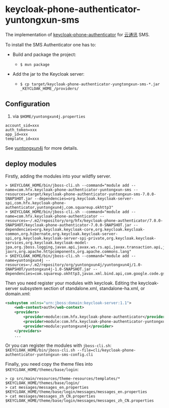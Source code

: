 # keycloak-phone-authenticator-yuntongxun-sms

The implementation of [keycloak-phone-authenticator](https://github.com/FX-HAO/keycloak-phone-authenticator) for 
[云通讯](http://www.yuntongxun.com/doc.html) SMS.

To install the SMS Authenticator one has to:

* Build and package the project:
  * `$ mvn package`

* Add the jar to the Keycloak server:
  * `$ cp target/keycloak-phone-authenticator-yungtongxun-sms-*.jar _KEYCLOAK_HOME_/providers/`

## Configuration

1. via `$HOME/yuntongxun4j.properties`  

```
account_sid=xxx
auth_token=xxx
app_id=xxx
template_id=xxx
```

See [yuntongxun4j](https://github.com/FX-HAO/yuntongxun4j) for more details.

## deploy modules

Firstly, adding the modules into your wildfly server.

```
> $KEYCLOAK_HOME/bin/jboss-cli.sh --command="module add --name=com.hfx.keycloak-phone-authenticator-yuntongxun-sms --resources=target/keycloak-phone-authenticator-yuntongxun-sms-7.0.0-SNAPSHOT.jar --dependencies=org.keycloak.keycloak-server-spi,com.hfx.keycloak-phone-authenticator,yuntongxun4j,com.squareup.okhttp3"
> $KEYCLOAK_HOME/bin/jboss-cli.sh --command="module add --name=com.hfx.keycloak-phone-authenticator --resources=~/.m2/repository/org/hfx/keycloak-phone-authenticator/7.0.0-SNAPSHOT/keycloak-phone-authenticator-7.0.0-SNAPSHOT.jar --dependencies=org.keycloak.keycloak-core,org.keycloak.keycloak-common,org.hibernate,org.keycloak.keycloak-server-spi,org.keycloak.keycloak-server-spi-private,org.keycloak.keycloak-services,org.keycloak.keycloak-model-jpa,org.jboss.logging,javax.api,javax.ws.rs.api,javax.transaction.api,javax.persistence.api,org.jboss.resteasy.resteasy-jaxrs,org.apache.httpcomponents,org.apache.commons.lang"
> $KEYCLOAK_HOME/bin/jboss-cli.sh --command="module add --name=yuntongxun4j --resources=~/.m2/repository/org/yuntongxun4j/yuntongxun4j/1.0-SNAPSHOT/yuntongxun4j-1.0-SNAPSHOT.jar --dependencies=com.squareup.okhttp3,javax.xml.bind.api,com.google.code.gson"
```

Then you need register your modules with keycloak. Editing the keycloak-server subsystem section of standalone.xml, standalone-ha.xml, or domain.xml:

```xml
<subsystem xmlns="urn:jboss:domain:keycloak-server:1.1">
    <web-context>auth</web-context>
    <providers>
        <provider>module:com.hfx.keycloak-phone-authenticator</provider>
        <provider>module:com.hfx.keycloak-phone-authenticator-yuntongxun-sms</provider>
        <provider>module:yuntongxun4j</provider>
    </providers>
    ...
```

Or you can register the modules with `jboss-cli.sh`: `$KEYCLOAK_HOME/bin/jboss-cli.sh --file=cli/keycloak-phone-authenticator-yuntongxun-sms-config.cli `

Finally, you need copy the theme files into `$KEYCLOAK_HOME/themes/base/login`:
```
> cp src/main/resources/theme-resources/templates/* $KEYCLOAK_HOME/themes/base/login/
> cat messages/messages_en.properties $KEYCLOAK_HOME/theme/base/login/messages/messages_en.properties
> cat messages/messages_zh_CN.properties $KEYCLOAK_HOME/theme/base/login/messages/messages_zh_CN.properties
```
  
